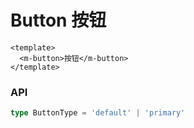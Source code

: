 # Button 按钮

<m-button></m-button>

```vue
<template>
  <m-button>按钮</m-button>
</template>
```

### API

```ts
type ButtonType = 'default' | 'primary'
```
